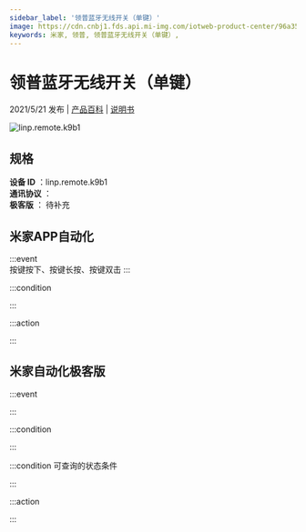 ```yaml
---
sidebar_label: '领普蓝牙无线开关（单键）'
image: https://cdn.cnbj1.fds.api.mi-img.com/iotweb-product-center/96a3526ae2105db7328522bdccf42ed6_拟物图标常态（单键）.png?GalaxyAccessKeyId=AKVGLQWBOVIRQ3XLEW&Expires=9223372036854775807&Signature=wC6xgAa2X/3jRs+m1RLT/f2dPtU=
keywords: 米家, 领普, 领普蓝牙无线开关（单键）, 
---
```

# 领普蓝牙无线开关（单键）

2021/5/21 发布 | [产品百科](https://home.mi.com/webapp/content/baike/product/index.html?model=linp.remote.k9b1/) | [说明书](https://home.mi.com/views/introduction.html?model=linp.remote.k9b1&region=cn)

![linp.remote.k9b1](https://cdn.cnbj1.fds.api.mi-img.com/iotweb-product-center/96a3526ae2105db7328522bdccf42ed6_拟物图标常态（单键）.png?GalaxyAccessKeyId=AKVGLQWBOVIRQ3XLEW&Expires=9223372036854775807&Signature=wC6xgAa2X/3jRs+m1RLT/f2dPtU=)

## 规格  
> 
**设备 ID** ：linp.remote.k9b1  
**通讯协议** ：  
**极客版**  ： 待补充 


## 米家APP自动化  

:::event  
按键按下、按键长按、按键双击
:::

:::condition  

:::

:::action   

:::

## 米家自动化极客版  

:::event  

:::

:::condition  

:::

:::condition 可查询的状态条件  

:::

:::action  

:::

        
